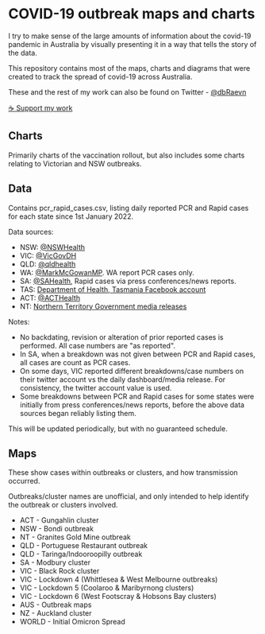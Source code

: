 # COVID-19 outbreak maps and charts

I try to make sense of the large amounts of information about the covid-19 pandemic in Australia by visually presenting it in a way that tells the story of the data.

This repository contains most of the maps, charts and diagrams that were created to track the spread of covid-19 across Australia.

These and the rest of my work can also be found on Twitter - [@dbRaevn](https://twitter.com/dbRaevn)

[☕ Support my work](https://www.buymeacoffee.com/dbRaevn)

## Charts

Primarily charts of the vaccination rollout, but also includes some charts relating to Victorian and NSW outbreaks.

## Data

Contains pcr_rapid_cases.csv, listing daily reported PCR and Rapid cases for each state since 1st January 2022.

Data sources:

 * NSW: [@NSWHealth](https://twitter.com/NSWHealth)
 * VIC: [@VicGovDH](https://twitter.com/VicGovDH)
 * QLD: [@qldhealth](https://twitter.com/qldhealth)
 * WA: [@MarkMcGowanMP](https://twitter.com/MarkMcGowanMP). WA report PCR cases only.
 * SA: [@SAHealth](https://twitter.com/SAHealth), Rapid cases via press conferences/news reports.
 * TAS: [Department of Health, Tasmania Facebook account](https://www.facebook.com/HealthTas)
 * ACT: [@ACTHealth](https://twitter.com/ACTHealth)
 * NT: [Northern Territory Government media releases](https://coronavirus.nt.gov.au/updates)

Notes:

 * No backdating, revision or alteration of prior reported cases is performed. All case numbers are "as reported".
 * In SA, when a breakdown was not given between PCR and Rapid cases, all cases are count as PCR cases.
 * On some days, VIC reported different breakdowns/case numbers on their twitter account vs the daily dashboard/media release. For consistency, the twitter account value is used.
 * Some breakdowns between PCR and Rapid cases for some states were initially from press conferences/news reports, before the above data sources began reliably listing them.

This will be updated periodically, but with no guaranteed schedule.

## Maps

These show cases within outbreaks or clusters, and how transmission occurred.

Outbreaks/cluster names are unofficial, and only intended to help identify the outbreak or clusters involved.

 * ACT - Gungahlin cluster
 * NSW - Bondi outbreak
 * NT - Granites Gold Mine outbreak
 * QLD - Portuguese Restaurant outbreak
 * QLD - Taringa/Indooroopilly outbreak
 * SA - Modbury cluster
 * VIC - Black Rock cluster
 * VIC - Lockdown 4 (Whittlesea & West Melbourne outbreaks)
 * VIC - Lockdown 5 (Coolaroo & Maribyrnong clusters)
 * VIC - Lockdown 6 (West Footscray & Hobsons Bay clusters)
 * AUS - Outbreak maps
 * NZ - Auckland cluster
 * WORLD - Initial Omicron Spread
